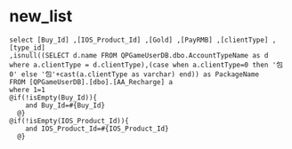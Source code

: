 new_list
===
	select [Buy_Id] ,[IOS_Product_Id] ,[Gold] ,[PayRMB] ,[clientType] ,[type_id]
	,isnull((SELECT d.name FROM QPGameUserDB.dbo.AccountTypeName as d where a.clientType = d.clientType),(case when a.clientType=0 then '包0' else '包'+cast(a.clientType as varchar) end)) as PackageName
	FROM [QPGameUserDB].[dbo].[AA_Recharge] a
	where 1=1
	@if(!isEmpty(Buy_Id)){
	 	and Buy_Id=#{Buy_Id}
	  @}
	@if(!isEmpty(IOS_Product_Id)){
	 	and IOS_Product_Id=#{IOS_Product_Id}
	  @}
